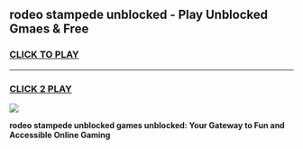 
## rodeo stampede unblocked - Play Unblocked Gmaes & Free
<h3>
<a href="https://news.freeplayer.one?title=rodeo_stampede_unblocked&ref=16F">CLICK TO PLAY</a></h3>
<hr>

<h3>
<a href="https://news.freeplayer.one?title=rodeo_stampede_unblocked&ref=16F">CLICK 2 PLAY</a>
  
</h3>

<a href="https://news.freeplayer.one?title=rodeo_stampede_unblocked&ref=16F/"><img src="https://clearcache.store/games.png"></a>


**rodeo stampede unblocked games unblocked: Your Gateway to Fun and Accessible Online Gaming**
